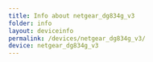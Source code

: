 ```yaml
---
title: Info about netgear_dg834g_v3
folder: info
layout: deviceinfo
permalink: /devices/netgear_dg834g_v3/
device: netgear_dg834g_v3
---
```


